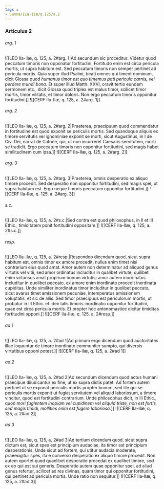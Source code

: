 ```yaml
---
tags : 
- Summa/IIa-IIæ/q.125/a.2
---
```


### Articulus 2

###### arg. 1
![[LEO IIa-IIæ, q. 125, a. 2#arg. 1|Ad secundum sic proceditur. Videtur quod peccatum timoris non opponatur fortitudini. Fortitudo enim est circa pericula mortis, ut supra habitum est. Sed peccatum timoris non semper pertinet ad pericula mortis. Quia super illud Psalmi, beati omnes qui timent dominum, dicit Glossa quod *humanus timor est quo timemus pati pericula carnis, vel perdere mundi bona*. Et super illud Matth. XXVI, oravit tertio eundem sermonem etc., dicit Glossa quod triplex est malus timor, scilicet timor mortis, timor vilitatis, et timor doloris. Non ergo peccatum timoris opponitur fortitudini.]]
![[CERF IIa-IIæ, q. 125, a. 2#arg. 1]]

###### arg. 2
![[LEO IIa-IIæ, q. 125, a. 2#arg. 2|Praeterea, praecipuum quod commendatur in fortitudine est quod exponit se periculis mortis. Sed quandoque aliquis ex timore servitutis vel ignominiae exponit se morti, sicut Augustinus, in I de Civ. Dei, narrat de Catone, qui, ut non incurreret Caesaris servitutem, morti se tradidit. Ergo peccatum timoris non opponitur fortitudini, sed magis habet similitudinem cum ipsa.]]
![[CERF IIa-IIæ, q. 125, a. 2#arg. 2]]

###### arg. 3
![[LEO IIa-IIæ, q. 125, a. 2#arg. 3|Praeterea, omnis desperatio ex aliquo timore procedit. Sed desperatio non opponitur fortitudini, sed magis spei, ut supra habitum est. Ergo neque timoris peccatum opponitur fortitudini.]]
![[CERF IIa-IIæ, q. 125, a. 2#arg. 3]]

###### s.c.
![[LEO IIa-IIæ, q. 125, a. 2#s.c.|Sed contra est quod philosophus, in II et III Ethic., timiditatem ponit fortitudini oppositam.]]
![[CERF IIa-IIæ, q. 125, a. 2#s.c.]]

###### resp.
![[LEO IIa-IIæ, q. 125, a. 2#resp.|Respondeo dicendum quod, sicut supra habitum est, omnis timor ex amore procedit, nullus enim timet nisi contrarium eius quod amat. Amor autem non determinatur ad aliquod genus virtutis vel vitii, sed amor ordinatus includitur in qualibet virtute, quilibet enim virtuosus amat proprium bonum virtutis; amor autem inordinatus includitur in quolibet peccato, ex amore enim inordinato procedit inordinata cupiditas. Unde similiter inordinatus timor includitur in quolibet peccato, sicut avarus timet amissionem pecuniae, intemperatus amissionem voluptatis, et sic de aliis. Sed timor praecipuus est periculorum mortis, ut probatur in III Ethic. et ideo talis timoris inordinatio opponitur fortitudini, quae est circa pericula mortis. Et propter hoc antonomastice dicitur timiditas fortitudini opponi.]]
![[CERF IIa-IIæ, q. 125, a. 2#resp.]]

###### ad 1
![[LEO IIa-IIæ, q. 125, a. 2#ad 1|Ad primum ergo dicendum quod auctoritates illae loquuntur de timore inordinato communiter sumpto, qui diversis virtutibus opponi potest.]]
![[CERF IIa-IIæ, q. 125, a. 2#ad 1]]

###### ad 2
![[LEO IIa-IIæ, q. 125, a. 2#ad 2|Ad secundum dicendum quod actus humani praecipue diiudicantur ex fine, ut ex supra dictis patet. Ad fortem autem pertinet ut se exponat periculis mortis propter bonum, sed ille qui se periculis mortis exponit ut fugiat servitutem vel aliquid laboriosum, a timore vincitur, quod est fortitudini contrarium. Unde philosophus dicit, in III Ethic., quod *mori fugientem inopiam vel cupidinem vel aliquid triste, non est fortis, sed magis timidi, mollities enim est fugere laboriosa*.]]
![[CERF IIa-IIæ, q. 125, a. 2#ad 2]]

###### ad 3
![[LEO IIa-IIæ, q. 125, a. 2#ad 3|Ad tertium dicendum quod, sicut supra dictum est, sicut spes est principium audaciae, ita timor est principium desperationis. Unde sicut ad fortem, qui utitur audacia moderate, praeexigitur spes, ita e converso desperatio ex aliquo timore procedit. Non autem oportet quod quaelibet desperatio procedat ex quolibet timore, sed ex eo qui est sui generis. Desperatio autem quae opponitur spei, ad aliud genus refertur, scilicet ad res divinas, quam timor qui opponitur fortitudini, qui pertinet ad pericula mortis. Unde ratio non sequitur.]]
![[CERF IIa-IIæ, q. 125, a. 2#ad 3]]

